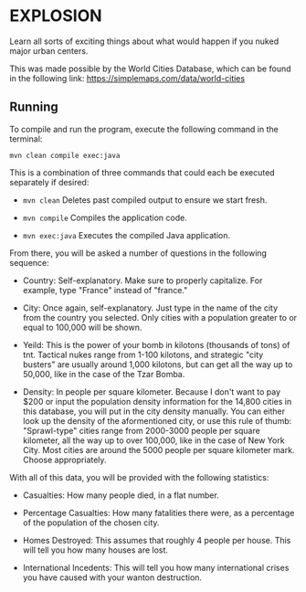 # EXPLOSION
Learn all sorts of exciting things about what would happen if you nuked major urban centers.

This was made possible by the World Cities Database, which can be found in the following link:
https://simplemaps.com/data/world-cities

## Running

To compile and run the program, execute the following command in the terminal:

`mvn clean compile exec:java`

This is a combination of three commands that could each be executed separately if desired:

* `mvn clean` Deletes past compiled output to ensure we start fresh.

* `mvn compile` Compiles the application code.

* `mvn exec:java` Executes the compiled Java application.


From there, you will be asked a number of questions in the following sequence:

* Country: Self-explanatory. Make sure to properly capitalize. For example, type "France" instead of "france."

* City: Once again, self-explanatory. Just type in the name of the city from the country you selected. Only cities with a population greater to or equal to 100,000 will be shown.

* Yeild: This is the power of your bomb in kilotons (thousands of tons) of tnt. Tactical nukes range from 1-100 kilotons, and strategic "city busters" are usually around 1,000 kilotons, but can get all the way up to 50,000, like in the case of the Tzar Bomba.

* Density: In people per square kilometer. Because I don't want to pay $200 or input the population density information for the 14,800 cities in this database, you will put in the city density manually. You can either look up the density of the aformentioned city, or use this rule of thumb: "Sprawl-type" cities range from 2000-3000 people per square kilometer, all the way up to over 100,000, like in the case of New York City. Most cities are around the 5000 people per square kilometer mark. Choose appropriately.

With all of this data, you will be provided with the following statistics:

* Casualties: How many people died, in a flat number.

* Percentage Casualties: How many fatalities there were, as a percentage of the population of the chosen city.

* Homes Destroyed: This assumes that roughly 4 people per house. This will tell you how many houses are lost.

* International Incedents: This will tell you how many international crises you have caused with your wanton destruction.